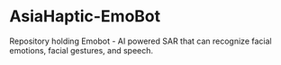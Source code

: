 # AsiaHaptic-EmoBot
Repository holding Emobot - AI powered SAR that can recognize facial emotions, facial gestures, and speech.
